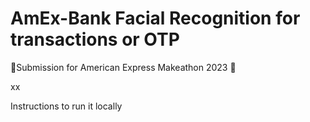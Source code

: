 # AmEx-Bank Facial Recognition for transactions or OTP

🌟Submission for American Express Makeathon 2023 🌟

xx

Instructions to run it locally
